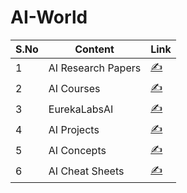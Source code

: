 # AI-World


|  S.No |  Content | Link  |
|---|---|---|
|1   |AI Research Papers   | [✍️](https://github.com/bhoop70233/AI-Research-Paper) |
|2  | AI Courses   | [✍️](https://github.com/bhoop70233/AI-Courses) |
|3   |EurekaLabsAI  |[✍️](https://github.com/EurekaLabsAI)|
|4   | AI Projects  |[✍️](https://github.com/bhoop70233/AI-Projects)                               |
|5    | AI Concepts  |[✍️](https://github.com/bhoop70233/AI-Concepts)  |
|6     | AI Cheat Sheets |[✍️]() |
                    
